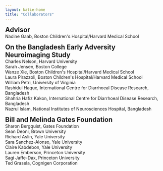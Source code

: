 ```yaml
---
layout: katie-home
title: "Collaborators"
---
```


<span style="font-weight: bold; font-size:1.5em;">Advisor</span>  
Nadine Gaab, Boston Children's Hospital/Harvard Medical School   


<span style="font-weight: bold; font-size:1.5em;">On the Bangladesh Early Adversity Neuroimaging Study</span>  
Charles Nelson, Harvard University  
Sarah Jensen, Boston College  
Wanze Xie, Boston Children's Hospital/Harvard Medical School  
Laura Pirazzoli, Boston Children's Hospital/Harvard Medical School  
William Petri, University of Virginia  
Rashidul Haque, International Centre for Diarrhoeal Disease Research, Bangladesh  
Shahria Hafiz Kakon, International Centre for Diarrhoeal Disease Research, Bangladesh  
Nazrul Islam, National Institutes of Neurosciences Hospital, Bangladesh  

<span style="font-weight: bold; font-size:1.5em;">Bill and Melinda Gates Foundation</span>  
Sharon Bergquist, Gates Foundation  
Sean Deoni, Brown University  
Richard Aslin, Yale University  
Sara Sanchez-Alonso, Yale University  
Claire Kabdebon, Yale University  
Lauren Emberson, Princeton University   
Sagi Jaffe-Dax, Princeton University  
Ted Grasela, Cognigen Corporation


<!--stackedit_data:
eyJoaXN0b3J5IjpbLTYxOTc0MjMyOCwxODcwOTgyMzI2LDc4Nz
Q2NjY0N119
-->
